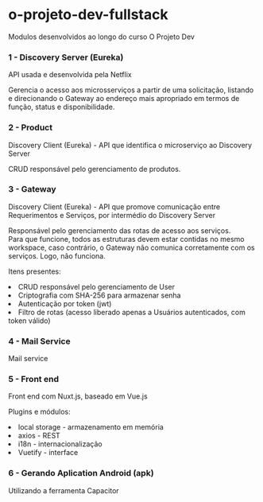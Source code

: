# o-projeto-dev-fullstack

Modulos desenvolvidos ao longo do curso O Projeto Dev

### 1 - Discovery Server (Eureka)
<p>API usada e desenvolvida pela Netflix</p>
<p>Gerencia o acesso aos microsserviços a partir de uma solicitação, listando e direcionando o Gateway ao endereço mais apropriado em termos de função, status e disponibilidade.</p>

### 2 - Product
<p>Discovery Client (Eureka) - API que identifica o microserviço ao Discovery Server</p>
<p>CRUD responsável pelo gerenciamento de produtos.</p>

### 3 - Gateway
<p>Discovery Client (Eureka) - API que promove comunicação entre Requerimentos e Serviços, por intermédio do Discovery Server</p>
<p>Responsável pelo gerenciamento das rotas de acesso aos serviços.<br>Para que funcione, todos as estruturas devem estar contidas no mesmo workspace, caso contrário, o Gateway não comunica corretamente com os serviços. Logo, não funciona.</p>
<p>Itens presentes:
<li>CRUD responsável pelo gerenciamento de User</li>
<li>Criptografia com SHA-256 para armazenar senha</li>
<li>Autenticação por token (jwt)</li>
<li>Filtro de rotas (acesso liberado apenas a Usuários autenticados, com token válido)</li>
</p>

### 4 - Mail Service
<p>Mail service</p>

### 5 - Front end
<p>Front end com Nuxt.js, baseado em Vue.js</p>
<p>Plugins e módulos:</p>
<li>local storage - armazenamento em memória</li>
<li>axios - REST</li>
<li>i18n - internacionalização</li>
<li>Vuetify - interface</li>

### 6 - Gerando Aplication Android (apk)
<p>Utilizando a ferramenta Capacitor</p>